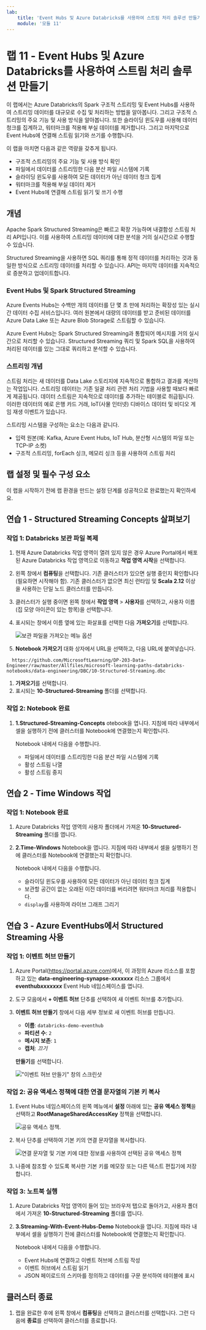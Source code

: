 ```yaml
---
lab:
    title: 'Event Hubs 및 Azure Databricks를 사용하여 스트림 처리 솔루션 만들기'
    module: '모듈 11'
---
```


# 랩 11 - Event Hubs 및 Azure Databricks를 사용하여 스트림 처리 솔루션 만들기

이 랩에서는 Azure Databricks의 Spark 구조적 스트리밍 및 Event Hubs를 사용하여 스트리밍 데이터를 대규모로 수집 및 처리하는 방법을 알아봅니다. 그리고 구조적 스트리밍의 주요 기능 및 사용 방식을 알아봅니다. 또한 슬라이딩 윈도우를 사용해 데이터 청크를 집계하고, 워터마크를 적용해 부실 데이터를 제거합니다. 그리고 마지막으로 Event Hubs에 연결해 스트림 읽기와 쓰기를 수행합니다.

이 랩을 마치면 다음과 같은 역량을 갖추게 됩니다.

- 구조적 스트리밍의 주요 기능 및 사용 방식 확인
- 파일에서 데이터를 스트리밍한 다음 분산 파일 시스템에 기록
- 슬라이딩 윈도우를 사용하여 모든 데이터가 아닌 데이터 청크 집계
- 워터마크를 적용해 부실 데이터 제거
- Event Hubs에 연결해 스트림 읽기 및 쓰기 수행

## 개념

Apache Spark Structured Streaming은 빠르고 확장 가능하며 내결함성 스트림 처리 API입니다. 이를 사용하여 스트리밍 데이터에 대한 분석을 거의 실시간으로 수행할 수 있습니다.

Structured Streaming을 사용하면 SQL 쿼리를 통해 정적 데이터를 처리하는 것과 동일한 방식으로 스트리밍 데이터를 처리할 수 있습니다. API는 마지막 데이터를 지속적으로 증분하고 업데이트합니다.

### Event Hubs 및 Spark Structured Streaming

Azure Events Hubs는 수백만 개의 데이터를 단 몇 초 만에 처리하는 확장성 있는 실시간 데이터 수집 서비스입니다. 여러 원본에서 대량의 데이터를 받고 준비된 데이터를 Azure Data Lake 또는 Azure Blob Storage로 스트림할 수 있습니다.

Azure Event Hubs는 Spark Structured Streaming과 통합되어 메시지를 거의 실시간으로 처리할 수 있습니다. Structured Streaming 쿼리 및 Spark SQL을 사용하여 처리된 데이터를 있는 그대로 쿼리하고 분석할 수 있습니다.

### 스트리밍 개념

스트림 처리는 새 데이터를 Data Lake 스토리지에 지속적으로 통합하고 결과를 계산하는 작업입니다. 스트리밍 데이터는 기존 일괄 처리 관련 처리 기법을 사용할 때보다 빠르게 제공됩니다. 데이터 스트림은 지속적으로 데이터를 추가하는 테이블로 취급됩니다. 이러한 데이터의 예로 은행 카드 거래, IoT(사물 인터넷) 디바이스 데이터 및 비디오 게임 재생 이벤트가 있습니다.

스트리밍 시스템을 구성하는 요소는 다음과 같니다.

- 입력 원본(예: Kafka, Azure Event Hubs, IoT Hub, 분산형 시스템의 파일 또는 TCP-IP 소켓)
- 구조적 스트리밍, forEach 싱크, 메모리 싱크 등을 사용하여 스트림 처리

## 랩 설정 및 필수 구성 요소

이 랩을 시작하기 전에 랩 환경을 만드는 설정 단계를 성공적으로 완료했는지 확인하세요.

## 연습 1 - Structured Streaming Concepts 살펴보기

### 작업 1: Databricks 보관 파일 복제

1. 현재 Azure Databricks 작업 영역이 열려 있지 않은 경우 Azure Portal에서 배포된 Azure Databricks 작업 영역으로 이동하고 **작업 영역 시작**을 선택합니다.
1. 왼쪽 창에서 **컴퓨팅**을 선택합니다. 기존 클러스터가 있으면 실행 중인지 확인합니다(필요하면 시작해야 함). 기존 클러스터가 없으면 최신 런타임 및 **Scala 2.12** 이상을 사용하는 단일 노드 클러스터를 만듭니다.
1. 클러스터가 실행 중이면 왼쪽 창에서 **작업 영역** > **사용자**를 선택하고, 사용자 이름(집 모양 아이콘이 있는 항목)을 선택합니다.
1. 표시되는 창에서 이름 옆에 있는 화살표를 선택한 다음 **가져오기**를 선택합니다.

    ![보관 파일을 가져오는 메뉴 옵션](images//import-archive.png)

1. **Notebook 가져오기** 대화 상자에서 URL을 선택하고, 다음 URL에 붙여넣습니다.

 ```
   https://github.com/MicrosoftLearning/DP-203-Data-Engineer/raw/master/Allfiles/microsoft-learning-paths-databricks-notebooks/data-engineering/DBC/10-Structured-Streaming.dbc
 ```

1. **가져오기**를 선택합니다.
1. 표시되는 **10-Structured-Streaming** 폴더를 선택합니다.

### 작업 2: Notebook 완료

1. **1.Structured-Streaming-Concepts** otebook을 엽니다. 지침에 따라 내부에서 셀을 실행하기 전에 클러스터를 Notebook에 연결했는지 확인합니다.

   Notebook 내에서 다음을 수행합니다.

   - 파일에서 데이터를 스트리밍한 다음 분산 파일 시스템에 기록
   - 활성 스트림 나열
   - 활성 스트림 중지

## 연습 2 - Time Windows 작업

### 작업 1: Notebook 완료

1. Azure Databricks 작업 영역의 사용자 폴더에서 가져온 **10-Structured-Streaming** 폴더를 엽니다.

2. **2.Time-Windows** Notebook을 엽니다. 지침에 따라 내부에서 셀을 실행하기 전에 클러스터를 Notebook에 연결했는지 확인합니다.

   Notebook 내에서 다음을 수행합니다.

   - 슬라이딩 윈도우를 사용하여 모든 데이터가 아닌 데이터 청크 집계
   - 보관할 공간이 없는 오래된 이전 데이터를 버리려면 워터마크 처리를 적용합니다.
   - `display`를 사용하여 라이브 그래프 그리기

## 연습 3 - Azure EventHubs에서 Structured Streaming 사용

### 작업 1: 이벤트 허브 만들기

1. Azure Portal(<https://portal.azure.com>)에서, 이 과정의 Azure 리소스를 포함하고 있는 **data-engineering-synapse-*xxxxxxx*** 리소스 그룹에서 **eventhub*xxxxxxx*** Event Hub 네임스페이스를 엽니다.
2. 도구 모음에서 **+ 이벤트 허브** 단추를 선택하여 새 이벤트 허브를 추가합니다.
3. **이벤트 허브 만들기** 창에서 다음 세부 정보로 새 이벤트 허브를 만듭니다.

   - **이름**: `databricks-demo-eventhub`
   - **파티션 수**: `2`
   - **메시지 보존**: `1`
   - **캡처**: *끄기*

   **만들기**를 선택합니다.

   !["이벤트 허브 만들기" 창의 스크린샷](images//create-event-hub-pane.png "Create Event Hub")

### 작업 2: 공유 액세스 정책에 대한 연결 문자열의 기본 키 복사

1. Event Hubs 네임스페이스의 왼쪽 메뉴에서 **설정** 아래에 있는 **공유 액세스 정책**을 선택하고 **RootManageSharedAccessKey** 정책을 선택합니다.

   ![공유 액세스 정책.](images//shared-access-policies.png "Shared access policies")

2. 복사 단추를 선택하여 기본 키의 연결 문자열을 복사합니다.

   ![연결 문자열 및 기본 키에 대한 정보를 사용하여 선택된 공유 액세스 정책](images//copy-connection-string.png "Connection string--primary key")

3. 나중에 참조할 수 있도록 복사한 기본 키를 메모장 또는 다른 텍스트 편집기에 저장합니다.

### 작업 3: 노트북 실행

1. Azure Databricks 작업 영역이 들어 있는 브라우저 탭으로 돌아가고, 사용자 폴더에서 가져온 **10-Structured-Streaming** 폴더를 엽니다.

2. **3.Streaming-With-Event-Hubs-Demo** Notebook을 엽니다. 지침에 따라 내부에서 셀을 실행하기 전에 클러스터를 Notebook에 연결했는지 확인합니다.

   Notebook 내에서 다음을 수행합니다.

   - Event Hubs에 연결하고 이벤트 허브에 스트림 작성
   - 이벤트 허브에서 스트림 읽기
   - JSON 페이로드의 스키마를 정의하고 데이터를 구문 분석하여 테이블에 표시

## 클러스터 종료

1. 랩을 완료한 후에 왼쪽 창에서 **컴퓨팅**을 선택하고 클러스터를 선택합니다. 그런 다음에 **종료**를 선택하여 클러스터를 종료합니다.
